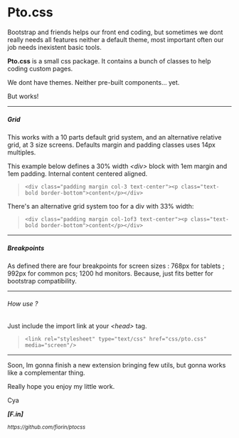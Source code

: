 <h1>Pto.css</h1>

<p>Bootstrap and friends helps our front end coding, but sometimes we  dont really needs all features neither a default theme, most important often our job needs inexistent basic tools.</p>

<p><b>Pto.css</b> is a small css package. It contains a bunch of classes to help coding custom pages.</p>

<p>We dont have themes. Neither pre-built components... yet.</p>

<p>But works!</p>

<hr>

<h5>Grid</h5>

<p>This works with a 10 parts default grid system, and an alternative relative grid, at 3 size screens. Defaults margin and padding classes uses 14px multiples.</p>

<p>This example below defines a 30% width <em>&lt;div&gt;</em> block with 1em margin and 1em padding. Internal content centered aligned.</p>

<blockquote>
	 <code>&lt;div class=&quot;padding margin col-3 text-center&quot;&gt;&lt;p class=&quot;text-bold border-bottom&quot;&gt;content&lt;/p&gt;&lt;/div&gt;</code>
</blockquote>

<p>There's an alternative grid system too for a div with 33% width:</p>

<blockquote>
	 <code>&lt;div class=&quot;padding margin col-1of3 text-center&quot;&gt;&lt;p class=&quot;text-bold border-bottom&quot;&gt;content&lt;/p&gt;&lt;/div&gt;</code>
</blockquote>

<hr>

<h5>Breakpoints</h5>

<p>As defined there are four breakpoints for screen sizes : 768px for tablets ; 992px for common pcs; 1200 hd monitors. Because, just fits better for bootstrap compatibility.</p>

<hr>

<h6>How use ?</h6>

<p>Just include the import link at your <em>&lt;head&gt;</em> tag.</p>

<blockquote>
	<code>&lt;link rel=&quot;stylesheet&quot; type=&quot;text/css&quot; href=&quot;css/pto.css&quot; media=&quot;screen&quot;/&gt;</code>
</blockquote>

<hr>

<p>Soon, Im gonna finish a new extension bringing few utils, but gonna works like a complementar thing.</p>

<p>Really hope you enjoy my little work.</p>

<p>Cya</p>

<p><b><em>[F.in]</em></b></p>
<p><small><em>https://github.com/fiorin/ptocss</em></small></p>

